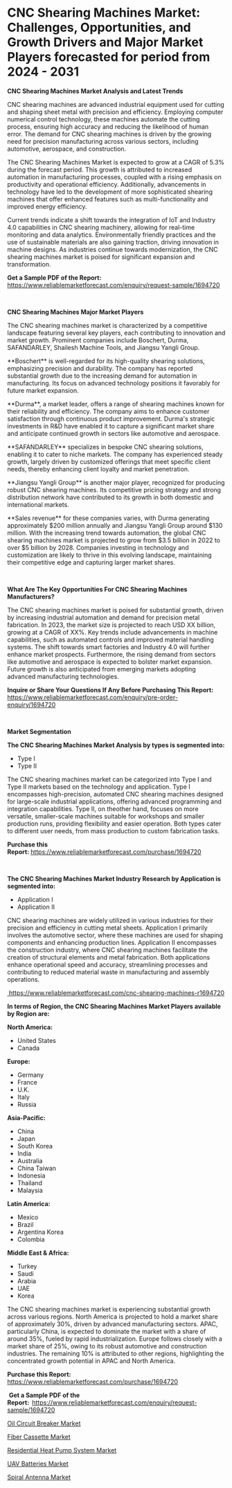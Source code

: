 <p><h1>CNC Shearing Machines Market: Challenges, Opportunities, and Growth Drivers and Major Market Players forecasted for period from 2024 - 2031</h1></p><p><strong>CNC Shearing Machines Market Analysis and Latest Trends</strong></p>
<p><p>CNC shearing machines are advanced industrial equipment used for cutting and shaping sheet metal with precision and efficiency. Employing computer numerical control technology, these machines automate the cutting process, ensuring high accuracy and reducing the likelihood of human error. The demand for CNC shearing machines is driven by the growing need for precision manufacturing across various sectors, including automotive, aerospace, and construction.</p><p>The CNC Shearing Machines Market is expected to grow at a CAGR of 5.3% during the forecast period. This growth is attributed to increased automation in manufacturing processes, coupled with a rising emphasis on productivity and operational efficiency. Additionally, advancements in technology have led to the development of more sophisticated shearing machines that offer enhanced features such as multi-functionality and improved energy efficiency.</p><p>Current trends indicate a shift towards the integration of IoT and Industry 4.0 capabilities in CNC shearing machinery, allowing for real-time monitoring and data analytics. Environmentally friendly practices and the use of sustainable materials are also gaining traction, driving innovation in machine designs. As industries continue towards modernization, the CNC shearing machines market is poised for significant expansion and transformation.</p></p>
<p><strong>Get a Sample PDF of the Report:&nbsp;</strong> <a href="https://www.reliablemarketforecast.com/enquiry/request-sample/1694720?utm_campaign=1283&utm_medium=2&utm_source=Github&utm_content=ia&utm_term=06102024&utm_id=cnc-shearing-machines">https://www.reliablemarketforecast.com/enquiry/request-sample/1694720</a></p>
<p>&nbsp;</p>
<p><strong>CNC Shearing Machines Major Market Players</strong></p>
<p><p>The CNC shearing machines market is characterized by a competitive landscape featuring several key players, each contributing to innovation and market growth. Prominent companies include Boschert, Durma, SAFANDARLEY, Shailesh Machine Tools, and Jiangsu Yangli Group.</p><p>**Boschert** is well-regarded for its high-quality shearing solutions, emphasizing precision and durability. The company has reported substantial growth due to the increasing demand for automation in manufacturing. Its focus on advanced technology positions it favorably for future market expansion.</p><p>**Durma**, a market leader, offers a range of shearing machines known for their reliability and efficiency. The company aims to enhance customer satisfaction through continuous product improvement. Durma's strategic investments in R&D have enabled it to capture a significant market share and anticipate continued growth in sectors like automotive and aerospace.</p><p>**SAFANDARLEY** specializes in bespoke CNC shearing solutions, enabling it to cater to niche markets. The company has experienced steady growth, largely driven by customized offerings that meet specific client needs, thereby enhancing client loyalty and market penetration.</p><p>**Jiangsu Yangli Group** is another major player, recognized for producing robust CNC shearing machines. Its competitive pricing strategy and strong distribution network have contributed to its growth in both domestic and international markets.</p><p>**Sales revenue** for these companies varies, with Durma generating approximately $200 million annually and Jiangsu Yangli Group around $130 million. With the increasing trend towards automation, the global CNC shearing machines market is projected to grow from $3.5 billion in 2022 to over $5 billion by 2028. Companies investing in technology and customization are likely to thrive in this evolving landscape, maintaining their competitive edge and capturing larger market shares.</p></p>
<p>&nbsp;</p>
<p><strong>What Are The Key Opportunities For CNC Shearing Machines Manufacturers?</strong></p>
<p><p>The CNC shearing machines market is poised for substantial growth, driven by increasing industrial automation and demand for precision metal fabrication. In 2023, the market size is projected to reach USD XX billion, growing at a CAGR of XX%. Key trends include advancements in machine capabilities, such as automated controls and improved material handling systems. The shift towards smart factories and Industry 4.0 will further enhance market prospects. Furthermore, the rising demand from sectors like automotive and aerospace is expected to bolster market expansion. Future growth is also anticipated from emerging markets adopting advanced manufacturing technologies.</p></p>
<p><strong>Inquire or Share Your Questions If Any Before Purchasing This Report:</strong> <a href="https://www.reliablemarketforecast.com/enquiry/pre-order-enquiry/1694720?utm_campaign=1283&utm_medium=2&utm_source=Github&utm_content=ia&utm_term=06102024&utm_id=cnc-shearing-machines">https://www.reliablemarketforecast.com/enquiry/pre-order-enquiry/1694720</a></p>
<p>&nbsp;</p>
<p><strong>Market Segmentation</strong></p>
<p><strong>The CNC Shearing Machines Market Analysis by types is segmented into:</strong></p>
<p><ul><li>Type I</li><li>Type II</li></ul></p>
<p><p>The CNC shearing machines market can be categorized into Type I and Type II markets based on the technology and application. Type I encompasses high-precision, automated CNC shearing machines designed for large-scale industrial applications, offering advanced programming and integration capabilities. Type II, on theother hand, focuses on more versatile, smaller-scale machines suitable for workshops and smaller production runs, providing flexibility and easier operation. Both types cater to different user needs, from mass production to custom fabrication tasks.</p></p>
<p><strong>Purchase this Report:&nbsp;</strong><a href="https://www.reliablemarketforecast.com/purchase/1694720?utm_campaign=1283&utm_medium=2&utm_source=Github&utm_content=ia&utm_term=06102024&utm_id=cnc-shearing-machines">https://www.reliablemarketforecast.com/purchase/1694720</a></p>
<p>&nbsp;</p>
<p><strong>The CNC Shearing Machines Market Industry Research by Application is segmented into:</strong></p>
<p><ul><li>Application I</li><li>Application II</li></ul></p>
<p><p>CNC shearing machines are widely utilized in various industries for their precision and efficiency in cutting metal sheets. Application I primarily involves the automotive sector, where these machines are used for shaping components and enhancing production lines. Application II encompasses the construction industry, where CNC shearing machines facilitate the creation of structural elements and metal fabrication. Both applications enhance operational speed and accuracy, streamlining processes and contributing to reduced material waste in manufacturing and assembly operations.</p></p>
<p><a href="https://www.reliablemarketforecast.com/cnc-shearing-machines-r1694720?utm_campaign=1283&utm_medium=2&utm_source=Github&utm_content=ia&utm_term=06102024&utm_id=cnc-shearing-machines">&nbsp;https://www.reliablemarketforecast.com/cnc-shearing-machines-r1694720</a></p>
<p><strong>In terms of Region, the CNC Shearing Machines Market Players available by Region are:</strong></p>
<p>
    <p> <strong> North America: </strong>
        <ul>
            <li>United States</li>
            <li>Canada</li>
        </ul>
        </p> 
    <p> <strong> Europe: </strong>
        <ul>
            <li>Germany</li>
            <li>France</li>
            <li>U.K.</li>
            <li>Italy</li>
            <li>Russia</li>
        </ul>
        </p> 
    <p> <strong> Asia-Pacific: </strong>
        <ul>
            <li>China</li>
            <li>Japan</li>
            <li>South Korea</li>
            <li>India</li>
            <li>Australia</li>
            <li>China Taiwan</li>
            <li>Indonesia</li>
            <li>Thailand</li>
            <li>Malaysia</li>
        </ul>
        </p> 
    <p> <strong> Latin America: </strong>
        <ul>
            <li>Mexico</li>
            <li>Brazil</li>
            <li>Argentina Korea</li>
            <li>Colombia</li>
        </ul>
        </p> 
    <p> <strong> Middle East & Africa: </strong>
        <ul>
            <li>Turkey</li>
            <li>Saudi</li>
            <li>Arabia</li>
            <li>UAE</li>
            <li>Korea</li>
        </ul>
    </p>
    </p>
<p><p>The CNC shearing machines market is experiencing substantial growth across various regions. North America is projected to hold a market share of approximately 30%, driven by advanced manufacturing sectors. APAC, particularly China, is expected to dominate the market with a share of around 35%, fueled by rapid industrialization. Europe follows closely with a market share of 25%, owing to its robust automotive and construction industries. The remaining 10% is attributed to other regions, highlighting the concentrated growth potential in APAC and North America.</p></p>
<p><strong>Purchase this Report: </strong><a href="https://www.reliablemarketforecast.com/purchase/1694720?utm_campaign=1283&utm_medium=2&utm_source=Github&utm_content=ia&utm_term=06102024&utm_id=cnc-shearing-machines">https://www.reliablemarketforecast.com/purchase/1694720</a></p>
<p>&nbsp;<strong>Get a Sample PDF of the Report:&nbsp;&nbsp;</strong><a href="https://www.reliablemarketforecast.com/enquiry/request-sample/1694720?utm_campaign=1283&utm_medium=2&utm_source=Github&utm_content=ia&utm_term=06102024&utm_id=cnc-shearing-machines">https://www.reliablemarketforecast.com/enquiry/request-sample/1694720</a></p>
<p><strong></strong></p>
<p><p><a href="https://issuu.com/reportprime-2/docs/oil-circuit-breaker-market-size-203_a4b3bcdae249e2?utm_campaign=1283&utm_medium=2&utm_source=Github&utm_content=ia&utm_term=06102024&utm_id=cnc-shearing-machines">Oil Circuit Breaker Market</a></p><p><a href="https://www.linkedin.com/pulse/fiber-cassette-market-size-growth-trends-statistics-forecasts-igaie?utm_campaign=1283&utm_medium=2&utm_source=Github&utm_content=ia&utm_term=06102024&utm_id=cnc-shearing-machines">Fiber Cassette Market</a></p><p><a href="https://github.com/dringals/Market-Research-Report-List-6/blob/main/residential-heat-pump-system-market.md?utm_campaign=1283&utm_medium=2&utm_source=Github&utm_content=ia&utm_term=06102024&utm_id=cnc-shearing-machines">Residential Heat Pump System Market</a></p><p><a href="https://issuu.com/reportprime-2/docs/uav-batteries-market-size-2030.pptx_9df42d4dc88fa5?utm_campaign=1283&utm_medium=2&utm_source=Github&utm_content=ia&utm_term=06102024&utm_id=cnc-shearing-machines">UAV Batteries Market</a></p><p><a href="https://www.linkedin.com/pulse/spiral-antenna-market-analysis-product-segmentation-regional-lwwve?utm_campaign=1283&utm_medium=2&utm_source=Github&utm_content=ia&utm_term=06102024&utm_id=cnc-shearing-machines">Spiral Antenna Market</a></p></p>